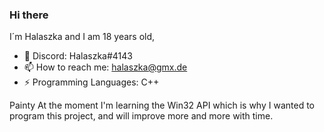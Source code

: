 ### Hi there

I´m Halaszka and I am 18 years old,

- 💬 Discord: Halaszka#4143
- 📫 How to reach me: halaszka@gmx.de
- ⚡ Programming Languages: C++

Painty
At the moment I'm learning the Win32 API which is
why I wanted to program this project, and will improve
more and more with time.
